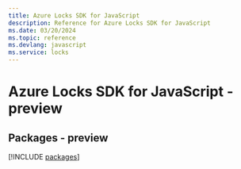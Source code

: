 ```yaml
---
title: Azure Locks SDK for JavaScript
description: Reference for Azure Locks SDK for JavaScript
ms.date: 03/20/2024
ms.topic: reference
ms.devlang: javascript
ms.service: locks
---
```

# Azure Locks SDK for JavaScript - preview
## Packages - preview
[!INCLUDE [packages](locks-index.md)]